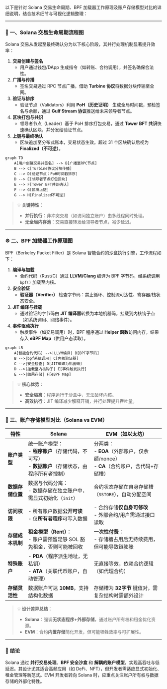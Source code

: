 以下是针对 Solana 交易生命周期、BPF 加载器工作原理及账户存储模型对比的详细说明，结合技术细节与可视化逻辑整理：

---

### 🔄 **一、Solana 交易生命周期流程图**  
Solana 交易从发起至最终确认分为以下核心阶段，其并行处理机制显著提升效率：  
1. **交易创建与签名**  
   - 用户通过钱包/DApp 生成指令（如转账、合约调用），并签名确保合法性。  
2. **广播与传播**  
   - 签名交易通过 RPC 节点广播，借助 **Turbine 协议**将数据分块传输至全网。  
3. **验证与排序**  
   - 验证节点（Validators）利用 **PoH（历史证明）** 生成全局时间戳，预检签名与余额，通过 **Gulf Stream 协议**推送给未来领导者节点。  
4. **区块打包与共识**  
   - 领导者节点（Leader）基于 PoH 排序打包交易，通过 **Tower BFT 共识**快速确认区块，并分发给验证节点。  
5. **上链与最终确认**  
   - 区块追加至分布式账本，交易状态生效。超过 31 个区块确认后视为 **Finalized（不可逆）**。  

```mermaid
graph TD
    A[用户创建交易并签名] --> B[广播至RPC节点]
    B --> C[Turbine协议分块传播]
    C --> D[验证节点：PoH时间戳排序]
    D --> E[领导者节点打包区块]
    E --> F[Tower BFT共识确认]
    F --> G[区块上链]
    G --> H[Finalized不可逆]
```

> 💡 **关键特性**：  
> - **并行执行**：非冲突交易（如访问独立账户）由多线程同时处理。  
> - **无全局内存池**：交易直接转发给领导者节点，减少延迟。

---

### ⚙️ **二、BPF 加载器工作原理图**  
BPF（Berkeley Packet Filter）是 Solana 智能合约的沙盒执行引擎，工作流程如下：  
1. **编译与加载**  
   - 合约代码（Rust/C）通过 **LLVM/Clang** 编译为 BPF 字节码，经系统调用 `bpf()` 加载至内核。  
2. **安全验证**  
   - **验证器（Verifier）** 检查字节码：禁止循环、控制流可达性、寄存器/栈状态安全。  
3. **JIT 编译与挂载**  
   - 通过验证的字节码由 **JIT 编译器**转换为本地机器码，挂载到内核钩子点（如系统调用、网络事件）。  
4. **事件驱动执行**  
   - 触发事件（如交易调用）时，BPF 程序通过 **Helper 函数**访问内存，结果存入 **eBPF Map**（供用户态读取）。  

```mermaid
graph LR
    A[智能合约代码] -->|LLVM编译| B[BPF字节码]
    B -->|bpf系统调用| C[内核验证器]
    C -->|安全检查| D[JIT编译为机器码]
    D -->|挂载至内核钩子| E[事件触发执行]
    E -->|结果存储| F[eBPF Map]
```

> 💡 **核心优势**：  
> - **安全隔离**：程序运行于沙盒中，无法破坏内核。  
> - **高效执行**：JIT 编译减少解释开销，并行处理提升吞吐量。

---

### 🔀 **三、账户存储模型对比（Solana vs EVM）**  

| **特性**               | **Solana**                            | **EVM（如以太坊）**               |  
|------------------------|---------------------------------------|-----------------------------------|  
| **账户类型**           | 统一账户模型：<br>- **程序账户**（存储代码，不可写）<br>- **数据账户**（存储状态，由程序所有者控制） | 分两类：<br>- **EOA**（外部账户，仅余额/nonce）<br>- **CA**（合约账户，含代码+存储槽） |  
| **数据存储位置**       | 数据与代码分离：<br>- 数据存储在独立账户中，需显式初始化（`init`） | 合约状态存储在自身存储槽（`SSTORE`），自动分配空间 |  
| **访问权限**           | - 所有账户数据**公开可读**<br>- 仅**所有者程序**可写入数据 | - 合约存储**仅自身可修改**<br>- 外部合约/用户需通过接口读取 |  
| **存储成本机制**       | **租金模型（Rent）**：<br>- 账户需预留足够 SOL 豁免租金，否则可能被回收 | **一次性付费**：<br>- 存储槽占用后无持续费用，但可能导致链膨胀 |  
| **特殊账户**           | - **PDA**（程序派生地址，无私钥）<br>- **ATA**（关联代币账户，自动管理） | 无直接等效，依赖合约逻辑（如代理合约） |  
| **存储灵活性**         | 数据账户可达 **10MB**，支持结构化数据 | 存储槽为 **32字节** 键值对，需复杂结构时需额外设计 |  

> 💡 **设计差异总结**：  
> - **Solana**：强调**无状态程序+外部存储**，通过账户所有权和租金优化资源。  
> - **EVM**：合约**内置存储**简化开发，但可能牺牲效率与可扩展性。

---

### 💎 **结论**  
Solana 通过 **并行交易处理**、**BPF 安全沙盒** 和 **解耦的账户模型**，实现高吞吐与低延迟。其设计尤其适合高频应用（如 DeFi、NFT），但开发者需适应显式初始化、租金管理等新范式。EVM 开发者转向 Solana 时，应重点关注账户所有权与数据存储的外部化特性。